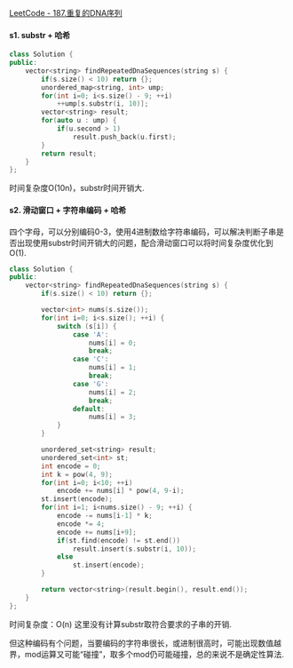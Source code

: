[LeetCode - 187.重复的DNA序列](https://leetcode-cn.com/problems/repeated-dna-sequences/)

#### s1. substr + 哈希

```C++
class Solution {
public:
    vector<string> findRepeatedDnaSequences(string s) {
        if(s.size() < 10) return {};
        unordered_map<string, int> ump;
        for(int i=0; i<s.size() - 9; ++i) 
            ++ump[s.substr(i, 10)];
        vector<string> result;
        for(auto u : ump) {
            if(u.second > 1)
                result.push_back(u.first);
        }
        return result;
    }
};
```
时间复杂度O(10n)，substr时间开销大.

#### s2. 滑动窗口 + 字符串编码 + 哈希

四个字母，可以分别编码0-3，使用4进制数给字符串编码，可以解决判断子串是否出现使用substr时间开销大的问题，配合滑动窗口可以将时间复杂度优化到O(1).

```C++
class Solution {
public:
    vector<string> findRepeatedDnaSequences(string s) {
        if(s.size() < 10) return {};

        vector<int> nums(s.size());
        for(int i=0; i<s.size(); ++i) {
            switch (s[i]) {
                case 'A':
                    nums[i] = 0;
                    break;
                case 'C':
                    nums[i] = 1;
                    break;
                case 'G':
                    nums[i] = 2;
                    break;
                default:
                    nums[i] = 3;
            }
        }

        unordered_set<string> result;
        unordered_set<int> st;
        int encode = 0;
        int k = pow(4, 9);
        for(int i=0; i<10; ++i) 
            encode += nums[i] * pow(4, 9-i);
        st.insert(encode);
        for(int i=1; i<nums.size() - 9; ++i) {
            encode -= nums[i-1] * k;
            encode *= 4;
            encode += nums[i+9];
            if(st.find(encode) != st.end())
                result.insert(s.substr(i, 10));
            else
                st.insert(encode);
        }

        return vector<string>(result.begin(), result.end());
    }
};
```
时间复杂度：O(n)  这里没有计算substr取符合要求的子串的开销.  

但这种编码有个问题，当要编码的字符串很长，或进制很高时，可能出现数值越界，mod运算又可能“碰撞”，取多个mod仍可能碰撞，总的来说不是确定性算法.

